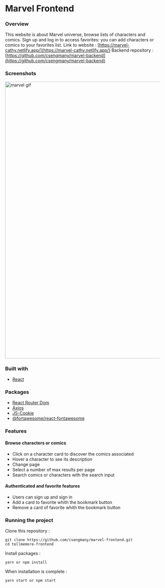 # Marvel Frontend

### Overview

This website is about Marvel universe, browse lists of characters and comics. Sign up and log in to access favorites: you can add characters or comics to your favorites list.
Link to website : [https://marvel-cathy.netlify.app/](https://marvel-cathy.netlify.app/)
Backend repository : [https://github.com/csengmany/marvel-backend](https://github.com/csengmany/marvel-backend)

### Screenshots

<img
		width="900"
		alt="marvel gif"
		src="https://github.com/csengmany/marvel-frontend/blob/main/preview/marvel.gif">

### Built with

-   [React](https://reactjs.org/)

### Packages

-   [React Router Dom](https://reactrouter.com/web/guides/quick-start)
-   [Axios](https://github.com/axios/axios)
-   [JS-Cookie](https://github.com/js-cookie/js-cookie)
-   [@fortawesome/react-fontawesome](https://fontawesome.com/)

### Features

#### Browse characters or comics

-   Click on a character card to discover the comics associated
-   Hover a character to see its description
-   Change page
-   Select a number of max results per page
-   Search comics or characters with the search input

#### Authenticated and favorite features

-   Users can sign up and sign in
-   Add a card to favorite whith the bookmark button
-   Remove a card of favorite whith the bookmark button

### Running the project

Clone this repository :

```
git clone https://github.com/csengmany/marvel-frontend.git
cd tellmemore-frontend
```

Install packages :

```
yarn or npm install
```

When installation is complete :

```bash
yarn start or npm start
```
